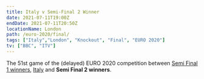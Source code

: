```yaml
---
title: Italy v Semi-Final 2 Winner
date: 2021-07-11T19:00Z
endDate: 2021-07-11T20:50Z
locationName: London
path: /euro-2020/final/
tags: ["Italy","London", "Knockout", "Final", "EURO 2020"]
tv: ["BBC", "ITV"]
---
```


The 51st game of the (delayed) EURO 2020 competition between [Semi Final 1 winners](/euro-2020/semi-final-1), [Italy](/italy) and **Semi Final 2 winners**.
